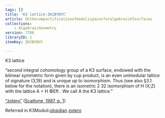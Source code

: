 ```yaml
---
tags: []
title: 'K3 lattice-ZHJBYNYC'
article: Onthecompactificationofmodulispacesforalgebraic𝐾3surfaces
collections:
    - AlgebraicGeometry
version: 7786
libraryID: 1
itemKey: ZHJBYNYC

---
```

K3 lattice

“second integral cohomology group of a K3 surface, endowed with the bilinear symmetric form given by cup product, is an even unimodular lattice of signature (3,19) and is unique up to isomorphism. Thus (see also §3.1 below for the notation), there is an isometric 2 32 isomorphism of H (X;Z) with the lattice A = H ©Eft . We call A the K3 lattice.”

<span class="highlight" data-annotation="%7B%22attachmentURI%22%3A%22http%3A%2F%2Fzotero.org%2Fusers%2F9666949%2Fitems%2FZTDTWZQQ%22%2C%22annotationKey%22%3A%22QMM3NWRF%22%2C%22color%22%3A%22%23a28ae5%22%2C%22pageLabel%22%3A%221%22%2C%22position%22%3A%7B%22pageIndex%22%3A11%2C%22rects%22%3A%5B%5B69.369%2C492.194%2C400.678%2C501.275%5D%2C%5B69.146%2C475.391%2C405.882%2C484.472%5D%2C%5B69.743%2C458.588%2C400.99%2C467.669%5D%2C%5B69.975%2C441.551%2C375.418%2C450.644%5D%2C%5B154.78%2C428.72%2C331.201%2C437.801%5D%2C%5B69.814%2C418.154%2C399.568%2C427.604%5D%2C%5B69.337%2C407.606%2C143.949%2C416.687%5D%5D%7D%2C%22citationItem%22%3A%7B%22uris%22%3A%5B%22http%3A%2F%2Fzotero.org%2Fusers%2F9666949%2Fitems%2FXXR688BE%22%5D%2C%22locator%22%3A%221%22%7D%7D" ztype="zhighlight"><a href="zotero://open-pdf/library/items/ZTDTWZQQ?page=12&#x26;annotation=QMM3NWRF">“zotero”</a></span> <span class="citation" data-citation="%7B%22citationItems%22%3A%5B%7B%22uris%22%3A%5B%22http%3A%2F%2Fzotero.org%2Fusers%2F9666949%2Fitems%2FXXR688BE%22%5D%2C%22locator%22%3A%221%22%7D%5D%2C%22properties%22%3A%7B%7D%7D" ztype="zcitation">(<span class="citation-item"><a href="zotero://select/library/items/XXR688BE">Scattone, 1987, p. 1</a></span>)</span>

Referred in K3Moduli:[obsidian](/wiki/zotero/K3Moduli-Main-DLFQJ2XA) <a href="./K3Moduli-Main-DLFQJ2XA.md" rel="noopener noreferrer nofollow" zhref="zotero://note/u/DLFQJ2XA/?ignore=1&#x26;line=8" ztype="znotelink" class="internal-link">zotero</a>

	